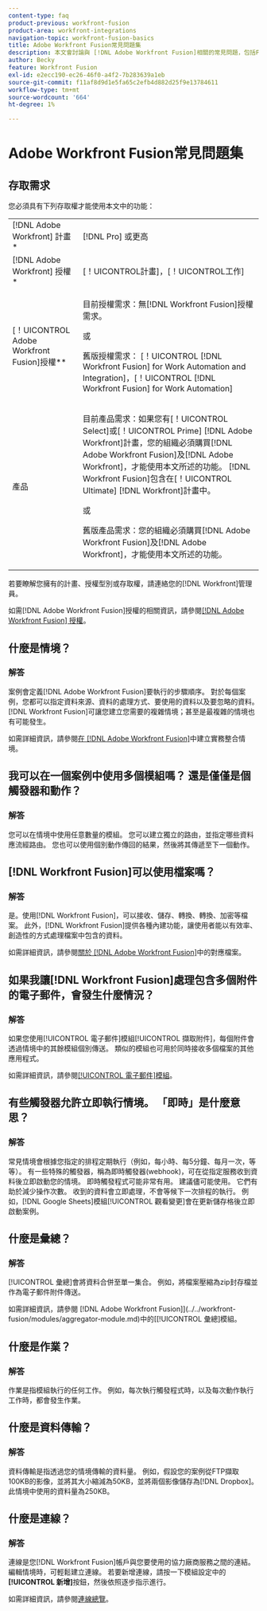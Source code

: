 ```yaml
---
content-type: faq
product-previous: workfront-fusion
product-area: workfront-integrations
navigation-topic: workfront-fusion-basics
title: Adobe Workfront Fusion常見問題集
description: 本文會討論與 [!DNL Adobe Workfront Fusion]相關的常見問題，包括Fusion工作流程中常用物件的相關資訊
author: Becky
feature: Workfront Fusion
exl-id: e2ecc190-ec26-46f0-a4f2-7b283639a1eb
source-git-commit: f11af8d9d1e5fa65c2efb4d882d25f9e13784611
workflow-type: tm+mt
source-wordcount: '664'
ht-degree: 1%

---
```


# Adobe Workfront Fusion常見問題集

## 存取需求

您必須具有下列存取權才能使用本文中的功能：

<table style="table-layout:auto"> 
 <col> 
 <col> 
 <tbody> 
  <tr> 
    <td role="rowheader">[!DNL Adobe Workfront] 計畫*</td> 
   <td> <p>[!DNL Pro] 或更高</p> </td> 
  </tr> 
  <tr data-mc-conditions=""> 
   <td role="rowheader">[!DNL Adobe Workfront] 授權*</td> 
   <td> <p>[！UICONTROL計畫]，[！UICONTROL工作]</p> </td> 
  </tr> 
  <tr> 
   <td role="rowheader">[！UICONTROL Adobe Workfront Fusion]授權**</td> 
   <td>
   <p>目前授權需求：無[!DNL Workfront Fusion]授權需求。</p>
   <p>或</p>
   <p>舊版授權需求： [！UICONTROL [!DNL Workfront Fusion] for Work Automation and Integration]，[！UICONTROL [!DNL Workfront Fusion] for Work Automation]</p>
   </td> 
  </tr> 
  <tr> 
   <td role="rowheader">產品</td> 
   <td>
   <p>目前產品需求：如果您有[！UICONTROL Select]或[！UICONTROL Prime] [!DNL Adobe Workfront]計畫，您的組織必須購買[!DNL Adobe Workfront Fusion]及[!DNL Adobe Workfront]，才能使用本文所述的功能。 [!DNL Workfront Fusion]包含在[！UICONTROL Ultimate] [!DNL Workfront]計畫中。</p>
   <p>或</p>
   <p>舊版產品需求：您的組織必須購買[!DNL Adobe Workfront Fusion]及[!DNL Adobe Workfront]，才能使用本文所述的功能。</p>
   </td> 
  </tr> 
 </tbody> 
</table>

若要瞭解您擁有的計畫、授權型別或存取權，請連絡您的[!DNL Workfront]管理員。

如需[!DNL Adobe Workfront Fusion]授權的相關資訊，請參閱[[!DNL Adobe Workfront Fusion] 授權](../../workfront-fusion/get-started/license-automation-vs-integration.md)。

## 什麼是情境？

### 解答

案例會定義[!DNL Adobe Workfront Fusion]要執行的步驟順序。 對於每個案例，您都可以指定資料來源、資料的處理方式、要使用的資料以及要忽略的資料。 [!DNL Workfront Fusion]可讓您建立您需要的複雜情境；甚至是最複雜的情境也有可能發生。

如需詳細資訊，請參閱[在 [!DNL Adobe Workfront Fusion]](../../workfront-fusion/get-started/create-a-practice-scenario.md)中建立實務整合情境。

## 我可以在一個案例中使用多個模組嗎？ 還是僅僅是個觸發器和動作？

### 解答

您可以在情境中使用任意數量的模組。 您可以建立獨立的路由，並指定哪些資料應流經路由。 您也可以使用個別動作傳回的結果，然後將其傳遞至下一個動作。

## [!DNL Workfront Fusion]可以使用檔案嗎？

### 解答

是。使用[!DNL Workfront Fusion]，可以接收、儲存、轉換、轉換、加密等檔案。 此外，[!DNL Workfront Fusion]提供各種內建功能，讓使用者能以有效率、創造性的方式處理檔案中包含的資料。

如需詳細資訊，請參閱[關於 [!DNL Adobe Workfront Fusion]](../../workfront-fusion/mapping/about-mapping-files.md)中的對應檔案。

## 如果我讓[!DNL Workfront Fusion]處理包含多個附件的電子郵件，會發生什麼情況？

### 解答

如果您使用[!UICONTROL 電子郵件]模組[!UICONTROL 擷取附件]，每個附件會透過情境中的其餘模組個別傳送。 類似的模組也可用於同時接收多個檔案的其他應用程式。

如需詳細資訊，請參閱[[!UICONTROL 電子郵件]模組](../../workfront-fusion/apps-and-their-modules/email-modules.md)。

## 有些觸發器允許立即執行情境。 「即時」是什麼意思？

### 解答

常見情境會根據您指定的排程定期執行（例如，每小時、每5分鐘、每月一次，等等）。 有一些特殊的觸發器，稱為即時觸發器(webhook)，可在從指定服務收到資料後立即啟動您的情境。 即時觸發程式可能非常有用。 建議儘可能使用。 它們有助於減少操作次數。 收到的資料會立即處理，不會等候下一次排程的執行。 例如，[!DNL Google Sheets]模組[!UICONTROL 觀看變更]會在更新儲存格後立即啟動案例。

## 什麼是彙總？

### 解答

[!UICONTROL 彙總]會將資料合併至單一集合。 例如，將檔案壓縮為zip封存檔並作為電子郵件附件傳送。

如需詳細資訊，請參閱 [!DNL Adobe Workfront Fusion]](../../workfront-fusion/modules/aggregator-module.md)中的[[!UICONTROL 彙總]模組。

## 什麼是作業？

### 解答

作業是指模組執行的任何工作。 例如，每次執行觸發程式時，以及每次動作執行工作時，都會發生作業。

## 什麼是資料傳輸？

### 解答

資料傳輸是指透過您的情境傳輸的資料量。 例如，假設您的案例從FTP擷取100KB的影像，並將其大小縮減為50KB，並將兩個影像儲存為[!DNL Dropbox]。 此情境中使用的資料量為250KB。

## 什麼是連線？

### 解答

連線是您[!DNL Workfront Fusion]帳戶與您要使用的協力廠商服務之間的連結。 編輯情境時，可輕鬆建立連線。 若要新增連線，請按一下模組設定中的&#x200B;**[!UICONTROL 新增]**&#x200B;按鈕，然後依照逐步指示進行。

如需詳細資訊，請參閱[連線總覽](../../workfront-fusion/connections/about-connecting-wf-fusion-to-app-or-service.md)。
